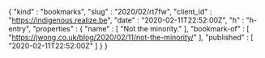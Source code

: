 {
  "kind" : "bookmarks",
  "slug" : "2020/02/rt7fw",
  "client_id" : "https://indigenous.realize.be",
  "date" : "2020-02-11T22:52:00Z",
  "h" : "h-entry",
  "properties" : {
    "name" : [ "Not the minority." ],
    "bookmark-of" : [ "https://jwong.co.uk/blog/2020/02/11/not-the-minority/" ],
    "published" : [ "2020-02-11T22:52:00Z" ]
  }
}
